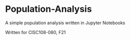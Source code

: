 # Population-Analysis
A simple population analysis written in Jupyter Notebooks

Written for CISC108-080, F21
